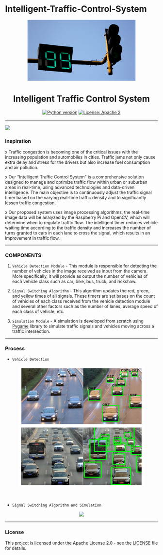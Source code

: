 # Intelligent-Traffic-Control-System
<p align="center">
 <img height=200px src="./traffic-signal.jpeg" alt="Traffic Signal Timer">
</p>

<h1 align="center">Intelligent Traffic Control System</h1>

<div align="center">

[![Python version](https://img.shields.io/badge/python-3.7-blue.svg)](https://www.python.org/downloads/release/python-370/)
[![License: Apache 2](https://img.shields.io/badge/License-Apache-yellow.svg)](https://www.apache.org/licenses/LICENSE-2.0)

<h4></h4>

</div>

-----------------------------------------
![](https://github.com/Intelligent-Traffic-Control-System/Demo.gif)
### Inspiration

x Traffic congestion is becoming one of the critical issues with the increasing population and automobiles in cities. Traffic jams not only cause extra delay and stress for the drivers but also increase fuel consumption and air pollution. 

x Our "Intelligent Traffic Control System" is a comprehensive solution designed to manage and
optimize traffic flow within urban or suburban areas in real-time, using advanced
technologies and data-driven intelligence. The main objective is to continuously adjust the
traffic signal timer based on the varying real-time traffic density and to significantly lessen
traffic congestion.

x Our proposed system uses image processing algorithms, the real-time image data will be
analyzed by the Raspberry Pi and OpenCV, which will determine when to regulate traffic flow.
The intelligent timer reduces vehicle waiting time according to the traffic density and
increases the number of turns granted to cars in each lane to cross the signal, which results
in an improvement in traffic flow.

------------------------------------------
### COMPONENTS

1. `Vehicle Detection Module` - This module is responsible for detecting the number of vehicles in the image received as input from the camera. More specifically, it will provide as output the number of vehicles of each vehicle class such as car, bike, bus, truck, and rickshaw.

2. `Signal Switching Algorithm` - This algorithm updates the red, green, and yellow times of all signals. These timers are set bases on the count of vehicles of each class received from the vehicle detection module and several other factors such as the number of lanes, average speed of each class of vehicle, etc. 

3. `Simulation Module` - A simulation is developed from scratch using [Pygame](https://www.pygame.org/news) library to simulate traffic signals and vehicles moving across a traffic intersection.

------------------------------------------
### Process

* `Vehicle Detection`

<p align="center">
 <img height=400px src="./vehicle-detection.png" alt="Vehicle Detection">
</p>

<br> 

* `Signal Switching Algorithm and Simulation`

<p align="center">
    <img src="./Demo.gif">
</p>


------------------------------------------
### License
This project is licensed under the Apache License 2.0 - see the [LICENSE](./LICENSE) file for details.
